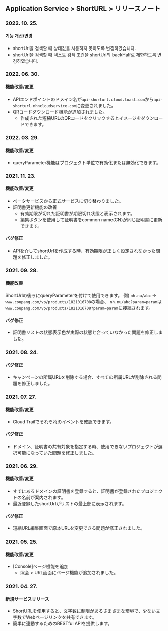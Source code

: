 ## Application Service > ShortURL > リリースノート

### 2022. 10. 25.

#### 기능 개선/변경
* shortUrl을 검색할 때 상태값을 사용하지 못하도록 변경하였습니다.
* shortUrl을 검색할 때 텍스트 검색 조건을 shortUrl의 backHalf로 제한하도록 변경하였습니다.

### 2022. 06. 30.

#### 機能改善/変更
* APIエンドポイントのドメイン名が`api-shorturl.cloud.toast.com`から`api-shorturl.nhncloudservice.com`に変更されました。
* QRコードダウンロード機能が追加されました。
    * 作成された短縮URLのQRコードをクリックするとイメージをダウンロードできます。

### 2022. 03. 29.

#### 機能改善/変更
* queryParameter機能はプロジェクト単位で有効化または無効化できます。


### 2021. 11. 23.

#### 機能改善/変更
* ベータサービスから正式サービスに切り替わりました。
* 証明書更新機能の改善
    * 有効期限が切れた証明書が期限切れ状態と表示されます。
    * 編集ボタンを使用して証明書をcommon name(CN)が同じ証明書に更新できます。

#### バグ修正
* APIを介してshortUrlを作成する時、有効期限が正しく設定されなかった問題を修正しました。

### 2021. 09. 28.

#### 機能改善
ShortUrlの後ろにqueryParameterを付けて使用できます。
例) `nh.nu/abc` -> `www.coupang.com/vp/products/1821016708`の場合、 `nh.nu/abc?param=param`は`www.coupang.com/vp/products/1821016708?param=param`に接続されます。
#### バグ修正
* 証明書リストの状態表示色が実際の状態と合っていなかった問題を修正しました。

### 2021. 08. 24.

#### バグ修正
* キャンペーンの所属URLを削除する場合、すべての所属URLが削除される問題を修正しました。

### 2021. 07. 27.

#### 機能改善/変更
* Cloud Trailでそれぞれのイベントを確認できます。

#### バグ修正
* ドメイン、証明書の共有対象を指定する時、使用できないプロジェクトが選択可能になっていた問題を修正しました。

### 2021. 06. 29.

#### 機能改善/変更
* すでにあるドメインの証明書を登録すると、証明書が登録されたプロジェクトの名前が案内されます。
* 最近登録したshortUrlがリストの最上部に表示されます。

#### バグ修正
* 短縮URL編集画面で原本URLを変更できる問題が修正されました。

### 2021. 05. 25.

#### 機能改善/変更
* [Console]ページ機能を追加
    * 照会 > URL画面にページ機能が追加されました。

### 2021. 04. 27.

#### 新規サービスリリース
* ShortURLを使用すると、文字数に制限があるさまざまな環境で、少ない文字数でWebページリンクを共有できます。
* 簡単に連動するためのRESTful APIを提供します。
